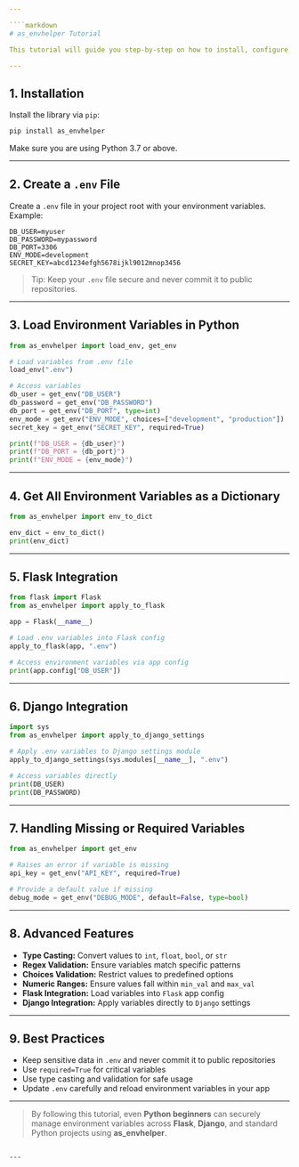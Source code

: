 ```yaml
---

````markdown
# as_envhelper Tutorial

This tutorial will guide you step-by-step on how to install, configure, and use **as_envhelper**, a simple and powerful Python environment variable loader.  

---
```


## 1. Installation

Install the library via `pip`:

```bash
pip install as_envhelper
````

Make sure you are using Python 3.7 or above.

---

## 2. Create a `.env` File

Create a `.env` file in your project root with your environment variables. Example:

```
DB_USER=myuser
DB_PASSWORD=mypassword
DB_PORT=3306
ENV_MODE=development
SECRET_KEY=abcd1234efgh5678ijkl9012mnop3456
```

> Tip: Keep your `.env` file secure and never commit it to public repositories.

---

## 3. Load Environment Variables in Python

```python
from as_envhelper import load_env, get_env

# Load variables from .env file
load_env(".env")

# Access variables
db_user = get_env("DB_USER")
db_password = get_env("DB_PASSWORD")
db_port = get_env("DB_PORT", type=int)
env_mode = get_env("ENV_MODE", choices=["development", "production"])
secret_key = get_env("SECRET_KEY", required=True)

print(f"DB_USER = {db_user}")
print(f"DB_PORT = {db_port}")
print(f"ENV_MODE = {env_mode}")
```

---

## 4. Get All Environment Variables as a Dictionary

```python
from as_envhelper import env_to_dict

env_dict = env_to_dict()
print(env_dict)
```

---

## 5. Flask Integration

```python
from flask import Flask
from as_envhelper import apply_to_flask

app = Flask(__name__)

# Load .env variables into Flask config
apply_to_flask(app, ".env")

# Access environment variables via app config
print(app.config["DB_USER"])
```

---

## 6. Django Integration

```python
import sys
from as_envhelper import apply_to_django_settings

# Apply .env variables to Django settings module
apply_to_django_settings(sys.modules[__name__], ".env")

# Access variables directly
print(DB_USER)
print(DB_PASSWORD)
```

---

## 7. Handling Missing or Required Variables

```python
from as_envhelper import get_env

# Raises an error if variable is missing
api_key = get_env("API_KEY", required=True)

# Provide a default value if missing
debug_mode = get_env("DEBUG_MODE", default=False, type=bool)
```

---

## 8. Advanced Features

* **Type Casting:** Convert values to `int`, `float`, `bool`, or `str`
* **Regex Validation:** Ensure variables match specific patterns
* **Choices Validation:** Restrict values to predefined options
* **Numeric Ranges:** Ensure values fall within `min_val` and `max_val`
* **Flask Integration:** Load variables into `Flask` app config
* **Django Integration:** Apply variables directly to `Django` settings

---

## 9. Best Practices

* Keep sensitive data in `.env` and never commit it to public repositories
* Use `required=True` for critical variables
* Use type casting and validation for safe usage
* Update `.env` carefully and reload environment variables in your app

---

> By following this tutorial, even **Python beginners** can securely manage environment variables across **Flask**, **Django**, and standard Python projects using **as_envhelper**.

```

---

